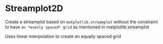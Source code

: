 # Streamplot2D

Create a streamplot based on `matplotlib.streamplot` without the constraint to have `an *evenly spaced* grid` as mentioned in matplotlib.streamplot

Uses linear interpolation to create an equally spaced grid
